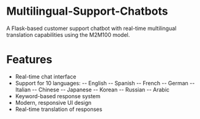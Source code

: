 # Multilingual-Support-Chatbots

A Flask-based customer support chatbot with real-time multilingual translation capabilities using the M2M100 model.

# Features
- Real-time chat interface
- Support for 10 languages:
-- English
-- Spanish
-- French
-- German
-- Italian
-- Chinese
-- Japanese
-- Korean
-- Russian
-- Arabic
- Keyword-based response system
- Modern, responsive UI design
- Real-time translation of responses
